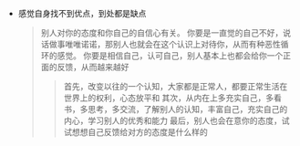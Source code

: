 * 感觉自身找不到优点，到处都是缺点
	> 别人对你的态度和你自己的自信心有关。
	> 你要是一直觉的自己不好，说话做事唯唯诺诺，那别人也就会在这个认识上对待你，从而有种恶性循环的感觉。
	> 你要是相信自己，认可自己，别人基本上也都会给你一个正面的反馈，从而越来越好
	>> 首先，改变以往的一个认知，大家都是正常人，都要正常生活在世界上的权利，心态放平和
	>> 其次，从内在上多充实自己，多看书，多思考，多交流，了解别人的认知，丰富自己，充实自己的内心，学习别人的优秀和能力
	>> 最后，别人也会在意你的态度，试试想想自己反馈给对方的态度是什么样的
